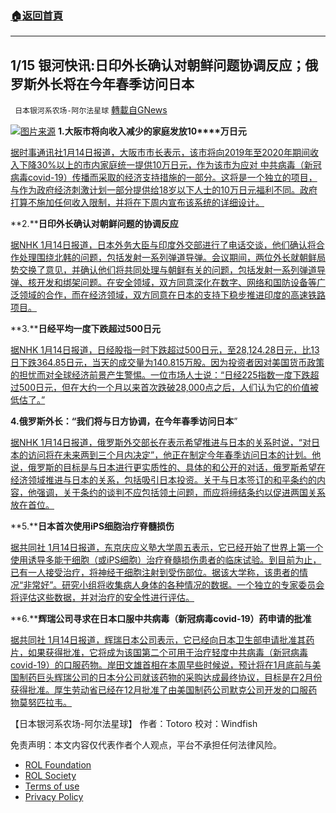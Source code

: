 ###  [:house:返回首頁](https://github.com/ourhimalayas/txt)
---


## 1/15 银河快讯:日印外长确认对朝鲜问题协调反应；俄罗斯外长将在今年春季访问日本
` 日本银河系农场-阿尔法星球` [轉載自GNews](https://gnews.org/zh-hans/1867588/)

![](https://assets.gnews.org/wp-content/uploads/2022/01/图片1-101.png)[图片来源](https://www3.nhk.or.jp/)
**1.****大阪市将向收入减少的家庭发放1****0****万日元**

[据时事通讯社1月14日报道，大阪市市长表示，该市将向2019年至2020年期间收入下降30%以上的市内家庭统一提供10万日元，作为该市为应对 中共病毒（新冠病毒covid-19）传播而采取的经济支持措施的一部分。这将是一个独立的项目，与作为政府经济刺激计划一部分提供给18岁以下人士的10万日元福利不同。政府打算不施加任何收入限制，并将在下周内宣布该系统的详细设计。](https://news.yahoo.co.jp/articles/d3131d0d91360a7aa26bd9fbc17ec943178835af)

**2.****日印外长确认对朝鲜问题的协调反应**

[据NHK 1月14日报道，日本外务大臣与印度外交部进行了电话交谈，他们确认将合作处理围绕北韩的问题，包括发射一系列弹道导弹。会议期间，两位外长就朝鲜局势交换了意见，并确认他们将共同处理与朝鲜有关的问题，包括发射一系列弹道导弹、核开发和绑架问题。在安全领域，双方同意深化在数字、网络和国防设备等广泛领域的合作，而在经济领域，双方同意在日本的支持下稳步推进印度的高速铁路项目。](https://www3.nhk.or.jp/news/html/20220114/k10013431271000.html?utm_int=news-new_contents_list-items_036)

**3.****日经平均一度下跌超过500日元**

[据NHK 1月14日报道，日经股指一时下跌超过500日元，至28,124.28日元，比13日下跌364.85日元，当天的成交量为140.815万股。因为投资者因对美国货币政策的担忧而对全球经济前景产生警惕。一位市场人士说：“日经225指数一度下跌超过500日元，但在大约一个月以来首次跌破28,000点之后，人们认为它的价值被低估了。”](https://www3.nhk.or.jp/news/html/20220114/k10013430711000.html?utm_int=news-new_contents_list-items_096)

**4.俄罗斯外长：“我们将与日方协调，在今年春季访问日本**”

[据NHK 1月14日报道，俄罗斯外交部长在表示希望推进与日本的关系时说，“对日本的访问将在未来两到三个月内决定”，他正在制定今年春季访问日本的计划。他说，俄罗斯的目标是与日本进行更实质性的、具体的和公开的对话，俄罗斯希望在经济领域推进与日本的关系，包括吸引日本投资。关于与日本签订的和平条约的内容，他强调，关于条约的谈判不应包括领土问题，而应将缔结条约以促进两国关系放在首位。](https://www3.nhk.or.jp/news/html/20220114/k10013431711000.html)

**5.****日本首次使用iPS细胞治疗脊髓损伤**

[据共同社 1月14日报道，东京庆应义塾大学周五表示，它已经开始了世界上第一个使用诱导多能干细胞（或iPS细胞）治疗脊髓损伤患者的临床试验。到目前为止，已有一人接受治疗，将神经干细胞注射到受伤部位。据该大学称，该患者的情况“非常好”。研究小组将收集病人身体的各种情况的数据。一个独立的专家委员会将评估这些数据，并对治疗的安全性进行评估。](https://english.kyodonews.net/news/2022/01/1a6b702ba32c-japan-set-to-cut-isolation-for-essential-workers-with-omicron-contact.html)

**6.****辉瑞公司寻求在日本口服中共病毒（新冠病毒covid-19）药申请的批准**

[据共同社 1月14日报道，辉瑞日本公司表示，它已经向日本卫生部申请批准其药片，如果获得批准，它将成为该国第二个可用于治疗轻度中共病毒（新冠病毒covid-19）的口服药物。岸田文雄首相在本周早些时候说，预计将在1月底前与美国制药巨头辉瑞公司的日本分公司就该药物的采购达成最终协议，目标是在2月份获得批准。厚生劳动省已经在12月批准了由美国制药公司默克公司开发的口服药物莫努匹拉韦。](https://english.kyodonews.net/news/2022/01/1a37ea581d0b-pfizer-seeks-approval-for-oral-covid-19-pill-in-japan.html)

【日本银河系农场-阿尔法星球】
作者：Totoro
校对：Windfish

 

免责声明：本文内容仅代表作者个人观点，平台不承担任何法律风险。

- [ROL Foundation](https://rolfoundation.org/)
- [ROL Society](https://rolsociety.org/)
- [Terms of use](https://gnews.org/terms-of-use-3/)
- [Privacy Policy](https://gnews.org/privacy-policy/)
